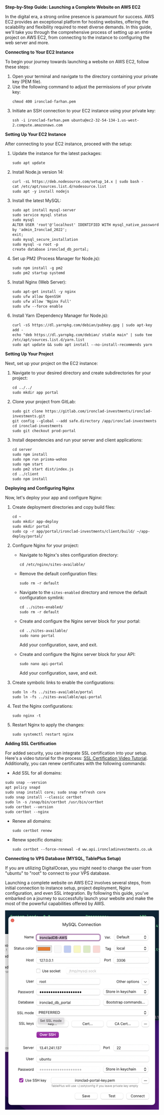 **Step-by-Step Guide: Launching a Complete Website on AWS EC2**

In the digital era, a strong online presence is paramount for success. AWS EC2 provides an exceptional platform for hosting websites, offering the scalability and flexibility required to meet diverse demands. In this guide, we'll take you through the comprehensive process of setting up an entire project on AWS EC2, from connecting to the instance to configuring the web server and more.

**Connecting to Your EC2 Instance**

To begin your journey towards launching a website on AWS EC2, follow these steps:

1. Open your terminal and navigate to the directory containing your private key (PEM file).
2. Use the following command to adjust the permissions of your private key:
   ```
   chmod 400 ironclad-farhan.pem
   ```
3. Initiate an SSH connection to your EC2 instance using your private key:
   ```
   ssh -i ironclad-farhan.pem ubuntu@ec2-32-54-134-1.us-west-2.compute.amazonaws.com
   ```

**Setting Up Your EC2 Instance**

After connecting to your EC2 instance, proceed with the setup:

1. Update the instance for the latest packages:
   ```
   sudo apt update
   ```

2. Install Node.js version 14:
   ```
   curl -sL https://deb.nodesource.com/setup_14.x | sudo bash -
   cat /etc/apt/sources.list.d/nodesource.list
   sudo apt -y install nodejs
   ```

3. Install the latest MySQL:
   ```
   sudo apt install mysql-server
   sudo service mysql status
   sudo mysql
   ALTER USER 'root'@'localhost' IDENTIFIED WITH mysql_native_password by 'admin_Ironclad_2022';
   exit;
   sudo mysql_secure_installation
   sudo mysql -u root -p
   create database ironclad_db_portal;
   ```

4. Set up PM2 (Process Manager for Node.js):
   ```
   sudo npm install -g pm2
   sudo pm2 startup systemd
   ```

5. Install Nginx (Web Server):
   ```
   sudo apt-get install -y nginx
   sudo ufw allow OpenSSH
   sudo ufw allow 'Nginx Full'
   sudo ufw --force enable
   ```

6. Install Yarn (Dependency Manager for Node.js):
   ```
   curl -sS https://dl.yarnpkg.com/debian/pubkey.gpg | sudo apt-key add -
   echo "deb https://dl.yarnpkg.com/debian/ stable main" | sudo tee /etc/apt/sources.list.d/yarn.list
   sudo apt update && sudo apt install --no-install-recommends yarn
   ```

**Setting Up Your Project**

Next, set up your project on the EC2 instance:

1. Navigate to your desired directory and create subdirectories for your project:
   ```
   cd ../../
   sudo mkdir app portal
   ```

2. Clone your project from GitLab:
   ```
   sudo git clone https://gitlab.com/ironclad-investments/ironclad-investments.git
   git config --global --add safe.directory /app/ironclad-investments
   cd ironclad-investments
   sudo git checkout prod-portal
   ```

3. Install dependencies and run your server and client applications:
   ```
   cd server
   sudo npm install
   sudo npm run prisma-wohoo
   sudo npm start
   sudo pm2 start dist/index.js
   cd ../client
   sudo npm install
   ```

**Deploying and Configuring Nginx**

Now, let's deploy your app and configure Nginx:

1. Create deployment directories and copy build files:
   ```
   cd ~
   sudo mkdir app-deploy
   sudo mkdir portal
   sudo cp -r app/portal/ironclad-investments/client/build/ ~/app-deploy/portal/
   ```

2. Configure Nginx for your project:

   - Navigate to Nginx's sites configuration directory:
     ```
     cd /etc/nginx/sites-available/
     ```

   - Remove the default configuration files:
     ```
     sudo rm -r default
     ```

   - Navigate to the `sites-enabled` directory and remove the default configuration symlink:
     ```
     cd ../sites-enabled/
     sudo rm -r default
     ```

   - Create and configure the Nginx server block for your portal:
     ```
     cd ../sites-available/
     sudo nano portal
     ```
     Add your configuration, save, and exit.

   - Create and configure the Nginx server block for your API:
     ```
     sudo nano api-portal
     ```
     Add your configuration, save, and exit.

3. Create symbolic links to enable the configurations:
   ```
   sudo ln -fs ../sites-available/portal
   sudo ln -fs ../sites-available/api-portal
   ```

4. Test the Nginx configurations:
   ```
   sudo nginx -t
   ```

5. Restart Nginx to apply the changes:
   ```
   sudo systemctl restart nginx
   ```

**Adding SSL Certification**

For added security, you can integrate SSL certification into your setup. Here's a video tutorial for the process: [SSL Certification Video Tutorial](https://www.youtube.com/watch?v=R5d-hN9UtpU). Additionally, you can renew certificates with the following commands:
- Add SSL for all domains:
 ```
sudo snap --version
apt policy snapd
sudo snap install core; sudo snap refresh core
sudo snap install --classic certbot
sudo ln -s /snap/bin/certbot /usr/bin/certbot
sudo certbot --version
sudo certbot --nginx
```
   - Renew all domains:
     ```
     sudo certbot renew
     ```
   - Renew specific domains:
     ```
     sudo certbot --force-renewal -d ww.api.ironcladinvestments.co.uk
     ```

**Connecting to VPS Database (MYSQL, TablePlus Setup)**

If you are utilizing DigitalOcean, you might need to change the user from "ubuntu" to "root" to connect to your VPS database.

Launching a complete website on AWS EC2 involves several steps, from initial connection to instance setup, project deployment, Nginx configuration, and even SSL integration. By following this guide, you've embarked on a journey to successfully launch your website and make the most of the powerful capabilities offered by AWS.

![alt text](https://github.com/Farhan-meb/aws-ec2-complete-project-launch-setup/blob/main/TablePlus%20Setup.png)

